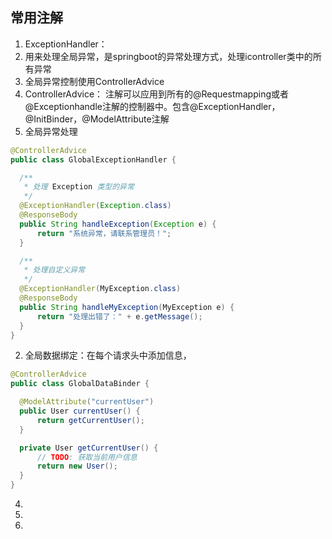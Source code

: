 ## 常用注解
1. ExceptionHandler：
  1. 用来处理全局异常，是springboot的异常处理方式，处理icontroller类中的所有异常
  2. 全局异常控制使用ControllerAdvice
3. ControllerAdvice： 注解可以应用到所有的@Requestmapping或者@Exceptionhandle注解的控制器中。包含@ExceptionHandler，@InitBinder，@ModelAttribute注解
  1. 全局异常处理
  ```java
  @ControllerAdvice
public class GlobalExceptionHandler {

    /**
     * 处理 Exception 类型的异常
     */
    @ExceptionHandler(Exception.class)
    @ResponseBody
    public String handleException(Exception e) {
        return "系统异常，请联系管理员！";
    }

    /**
     * 处理自定义异常
     */
    @ExceptionHandler(MyException.class)
    @ResponseBody
    public String handleMyException(MyException e) {
        return "处理出错了：" + e.getMessage();
    }
}
  ```
  2. 全局数据绑定：在每个请求头中添加信息，
  ```java
  @ControllerAdvice
public class GlobalDataBinder {

    @ModelAttribute("currentUser")
    public User currentUser() {
        return getCurrentUser();
    }

    private User getCurrentUser() {
        // TODO: 获取当前用户信息
        return new User();
    }
}
  ```
4. 
5. 
6. 
